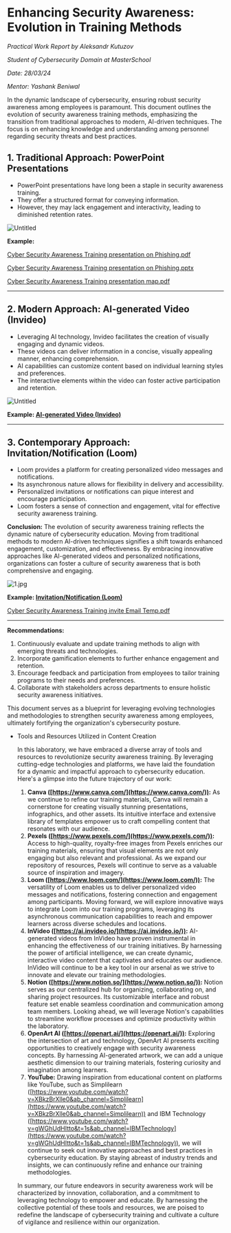 # Enhancing Security Awareness: Evolution in Training Methods

*Practical Work Report by Aleksandr Kutuzov*

*Student of Cybersecurity Domain at MasterSchool*

*Date: 28/03/24*

*Mentor: Yashank Beniwal*

In the dynamic landscape of cybersecurity, ensuring robust security awareness among employees is paramount. This document outlines the evolution of security awareness training methods, emphasizing the transition from traditional approaches to modern, AI-driven techniques. The focus is on enhancing knowledge and understanding among personnel regarding security threats and best practices.

## **1. Traditional Approach: PowerPoint Presentations**

- PowerPoint presentations have long been a staple in security awareness training.
- They offer a structured format for conveying information.
- However, they may lack engagement and interactivity, leading to diminished retention rates.

![Untitled](Untitled.png)

**Example:** 

[Cyber Security Awareness Training presentation on Phishing.pdf](Cyber_Security_Awareness_Training_presentation_on_Phishing.pdf)

[Cyber Security Awareness Training presentation on Phishing.pptx](Cyber_Security_Awareness_Training_presentation_on_Phishing.pptx)

[Cyber Security Awareness Training presentation map.pdf](Cyber_Security_Awareness_Training_presentation_map.pdf)

---

## **2. Modern Approach: AI-generated Video (Invideo)**

- Leveraging AI technology, Invideo facilitates the creation of visually engaging and dynamic videos.
- These videos can deliver information in a concise, visually appealing manner, enhancing comprehension.
- AI capabilities can customize content based on individual learning styles and preferences.
- The interactive elements within the video can foster active participation and retention.

![Untitled](Untitled%201.png)

**Example: [AI-generated Video (Invideo)](https://ai.invideo.io/watch/8AUaZdmSY4u)**

---

## **3. Contemporary Approach: Invitation/Notification (Loom)**

- Loom provides a platform for creating personalized video messages and notifications.
- Its asynchronous nature allows for flexibility in delivery and accessibility.
- Personalized invitations or notifications can pique interest and encourage participation.
- Loom fosters a sense of connection and engagement, vital for effective security awareness training.

**Conclusion:**
The evolution of security awareness training reflects the dynamic nature of cybersecurity education. Moving from traditional methods to modern AI-driven techniques signifies a shift towards enhanced engagement, customization, and effectiveness. By embracing innovative approaches like AI-generated videos and personalized notifications, organizations can foster a culture of security awareness that is both comprehensive and engaging.

![1.jpg](1.jpg)

**Example: [Invitation/Notification (Loom)](https://www.loom.com/share/497b3db2d3e347ec81de4a8b97f5bcaf?sid=d8fdd1db-622f-4e09-9925-68e72ddfb946)**

[Cyber Security Awareness Training invite Email Temp.pdf](Cyber_Security_Awareness_Training_invite_Email_Temp.pdf)

---

**Recommendations:**

1. Continuously evaluate and update training methods to align with emerging threats and technologies.
2. Incorporate gamification elements to further enhance engagement and retention.
3. Encourage feedback and participation from employees to tailor training programs to their needs and preferences.
4. Collaborate with stakeholders across departments to ensure holistic security awareness initiatives.

This document serves as a blueprint for leveraging evolving technologies and methodologies to strengthen security awareness among employees, ultimately fortifying the organization's cybersecurity posture.

- Tools and Resources Utilized in Content Creation
    
    In this laboratory, we have embraced a diverse array of tools and resources to revolutionize security awareness training. By leveraging cutting-edge technologies and platforms, we have laid the foundation for a dynamic and impactful approach to cybersecurity education. Here's a glimpse into the future trajectory of our work:
    
    1. **Canva ([https://www.canva.com/](https://www.canva.com/)):** As we continue to refine our training materials, Canva will remain a cornerstone for creating visually stunning presentations, infographics, and other assets. Its intuitive interface and extensive library of templates empower us to craft compelling content that resonates with our audience.
    2. **Pexels ([https://www.pexels.com/](https://www.pexels.com/)):** Access to high-quality, royalty-free images from Pexels enriches our training materials, ensuring that visual elements are not only engaging but also relevant and professional. As we expand our repository of resources, Pexels will continue to serve as a valuable source of inspiration and imagery.
    3. **Loom ([https://www.loom.com/](https://www.loom.com/)):** The versatility of Loom enables us to deliver personalized video messages and notifications, fostering connection and engagement among participants. Moving forward, we will explore innovative ways to integrate Loom into our training programs, leveraging its asynchronous communication capabilities to reach and empower learners across diverse schedules and locations.
    4. **InVideo ([https://ai.invideo.io/](https://ai.invideo.io/)):** AI-generated videos from InVideo have proven instrumental in enhancing the effectiveness of our training initiatives. By harnessing the power of artificial intelligence, we can create dynamic, interactive video content that captivates and educates our audience. InVideo will continue to be a key tool in our arsenal as we strive to innovate and elevate our training methodologies.
    5. **Notion ([https://www.notion.so/](https://www.notion.so/)):** Notion serves as our centralized hub for organizing, collaborating on, and sharing project resources. Its customizable interface and robust feature set enable seamless coordination and communication among team members. Looking ahead, we will leverage Notion's capabilities to streamline workflow processes and optimize productivity within the laboratory.
    6. **OpenArt AI ([https://openart.ai/](https://openart.ai/)):** Exploring the intersection of art and technology, OpenArt AI presents exciting opportunities to creatively engage with security awareness concepts. By harnessing AI-generated artwork, we can add a unique aesthetic dimension to our training materials, fostering curiosity and imagination among learners.
    7. **YouTube:** Drawing inspiration from educational content on platforms like YouTube, such as Simplilearn ([https://www.youtube.com/watch?v=XBkzBrXlle0&ab_channel=Simplilearn](https://www.youtube.com/watch?v=XBkzBrXlle0&ab_channel=Simplilearn)) and IBM Technology ([https://www.youtube.com/watch?v=gWGhUdHItto&t=1s&ab_channel=IBMTechnology](https://www.youtube.com/watch?v=gWGhUdHItto&t=1s&ab_channel=IBMTechnology)), we will continue to seek out innovative approaches and best practices in cybersecurity education. By staying abreast of industry trends and insights, we can continuously refine and enhance our training methodologies.
    
    In summary, our future endeavors in security awareness work will be characterized by innovation, collaboration, and a commitment to leveraging technology to empower and educate. By harnessing the collective potential of these tools and resources, we are poised to redefine the landscape of cybersecurity training and cultivate a culture of vigilance and resilience within our organization.